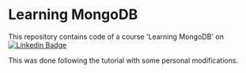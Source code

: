 # Learning MongoDB

This repository contains code of a course 'Learning MongoDB' on [![Linkedin Badge](https://img.shields.io/badge/-LearningMongoDB-blue?style=flat-square&logo=Linkedin&logoColor=white&link=https://www.linkedin.com/learning/learning-mongodb-2017/)](https://www.linkedin.com/learning/learning-mongodb-2017/)

This was done following the tutorial with some personal modifications.
